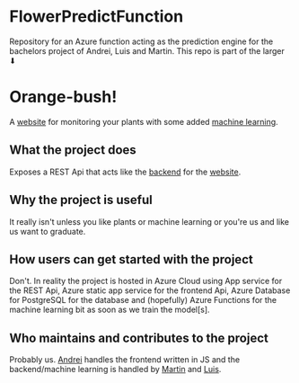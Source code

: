 # FlowerPredictFunction
Repository for an Azure function acting as the prediction engine for the bachelors project of Andrei, Luis and Martin.
This repo is part of the larger ⬇
# Orange-bush!
A [website](https://orange-bush-0a396ce03.azurestaticapps.net/) for monitoring your plants with some added [machine learning](https://dotnet.microsoft.com/apps/machinelearning-ai/ml-dotnet).
## What the project does
Exposes a REST Api that acts like the [backend](https://orangebush.azurewebsites.net/) for the [website](https://orange-bush-0a396ce03.azurestaticapps.net/).
## Why the project is useful
It really isn't unless you like plants or machine learning or you're us and like us want to graduate.
## How users can get started with the project
Don't. In reality the project is hosted in Azure Cloud using App service for the REST Api, Azure static app service for the frontend Api, Azure Database for PostgreSQL for the database and (hopefully) Azure Functions for the machine learning bit as soon as we train the model[s].
## Who maintains and contributes to the project
Probably us. [Andrei](https://github.com/iandrei250) handles the frontend written in JS and the backend/machine learning is handled by [Martin](https://github.com/Nitramzz) and [Luis](https://github.com/LuigiElo).
